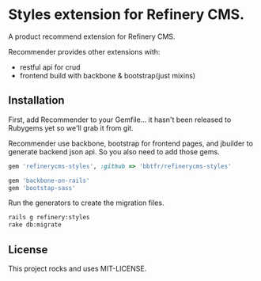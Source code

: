# Styles extension for Refinery CMS.

A product recommend extension for Refinery CMS.

Recommender provides other extensions with:

* restful api for crud
* frontend build with backbone & bootstrap(just mixins)


Installation
------------------------------------------------------------------------------

First, add Recommender to your Gemfile... it hasn't been released to Rubygems yet so we'll grab it from git.

Recommender use backbone, bootstrap for frontend pages, and jbuilder to generate backend json api.
So you also need to add those gems.

```ruby
gem 'refinerycms-styles', :github => 'bbtfr/refinerycms-styles'

gem 'backbone-on-rails'
gem 'bootstap-sass'
```

Run the generators to create the migration files.

```bash
rails g refinery:styles
rake db:migrate
```


License
------------------------------------------------------------------------------

This project rocks and uses MIT-LICENSE.
